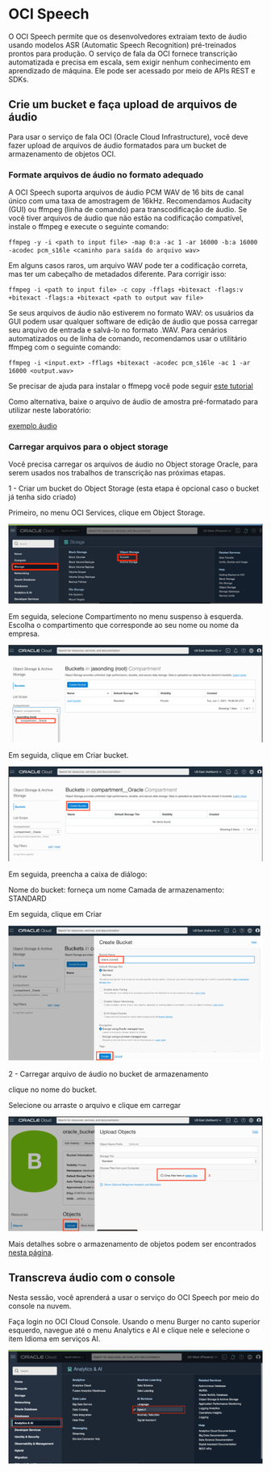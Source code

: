 # OCI Speech

O OCI Speech permite que os desenvolvedores extraiam texto de áudio usando modelos ASR (Automatic Speech Recognition) pré-treinados prontos para produção. O serviço de fala da OCI fornece transcrição automatizada e precisa em escala, sem exigir nenhum conhecimento em aprendizado de máquina. Ele pode ser acessado por meio de APIs REST e SDKs.

## Crie um bucket e faça upload de arquivos de áudio

Para usar o serviço de fala OCI (Oracle Cloud Infrastructure), você deve fazer upload de arquivos de áudio formatados para um bucket de armazenamento de objetos OCI.

### Formate arquivos de áudio no formato adequado

A OCI Speech suporta arquivos de áudio PCM WAV de 16 bits de canal único com uma taxa de amostragem de 16kHz. Recomendamos Audacity (GUI) ou ffmpeg (linha de comando) para transcodificação de áudio. Se você tiver arquivos de áudio que não estão na codificação compatível, instale o ffmpeg e execute o seguinte comando: 

```
ffmpeg -y -i <path to input file> -map 0:a -ac 1 -ar 16000 -b:a 16000 -acodec pcm_s16le <caminho para saída do arquivo wav>
```

Em alguns casos raros, um arquivo WAV pode ter a codificação correta, mas ter um cabeçalho de metadados diferente. Para corrigir isso:

```
ffmpeg -i <path to input file> -c copy -fflags +bitexact -flags:v +bitexact -flags:a +bitexact <path to output wav file>
```

Se seus arquivos de áudio não estiverem no formato WAV: os usuários da GUI podem usar qualquer software de edição de áudio que possa carregar seu arquivo de entrada e salvá-lo no formato .WAV. Para cenários automatizados ou de linha de comando, recomendamos usar o utilitário ffmpeg com o seguinte comando:

```
ffmpeg -i <input.ext> -fflags +bitexact -acodec pcm_s16le -ac 1 -ar 16000 <output.wav>
```
Se precisar de ajuda para instalar o ffmepg você pode seguir [este tutorial](https://www.geeksforgeeks.org/how-to-install-ffmpeg-on-windows/)

Como alternativa, baixe o arquivo de áudio de amostra pré-formatado para utilizar neste laboratório:

[exemplo áudio](https://objectstorage.sa-saopaulo-1.oraclecloud.com/n/grhuxslsficl/b/speech/o/nutricao_pets_reporter_pet.wav)

### Carregar arquivos para o object storage

Você precisa carregar os arquivos de áudio no Object storage Oracle, para serem usados ​​nos trabalhos de transcrição nas próximas etapas.

1 - Criar um bucket do Object Storage (esta etapa é opcional caso o bucket já tenha sido criado)

Primeiro, no menu OCI Services, clique em Object Storage.

![](./Images/IMG_001.PNG)

Em seguida, selecione Compartimento no menu suspenso à esquerda. Escolha o compartimento que corresponde ao seu nome ou nome da empresa.

![](./Images/IMG_002.PNG)

Em seguida, clique em Criar bucket.

![](./Images/IMG_003.PNG)

Em seguida, preencha a caixa de diálogo:

Nome do bucket: forneça um nome
Camada de armazenamento: STANDARD

Em seguida, clique em Criar

![](./Images/IMG_004.PNG)

2 - Carregar arquivo de áudio no bucket de armazenamento

clique no nome do bucket.

Selecione ou arraste o arquivo e clique em carregar

![](./Images/IMG_005.PNG)

Mais detalhes sobre o armazenamento de objetos podem ser encontrados [nesta página](https://oracle.github.io/learning-library/oci-library/oci-hol/object-storage/workshops/freetier/index.html?lab=object-storage).

## Transcreva áudio com o console

Nesta sessão, você aprenderá a usar o serviço do OCI Speech por meio do console na nuvem.

Faça login no OCI Cloud Console. Usando o menu Burger no canto superior esquerdo, navegue até o menu Analytics e AI e clique nele e selecione o item Idioma em serviços AI.

![](./Images/IMG_006.PNG)


